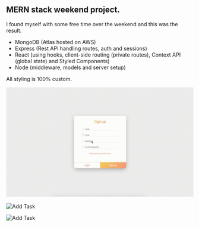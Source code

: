 ## MERN stack weekend project.

I found myself with some free time over the weekend and this was the result.

- MongoDB (Atlas hosted on AWS)
- Express (Rest API handling routes, auth and sessions)
- React (using hooks, client-side routing (private routes), Context API (global state) and Styled Components)
- Node (middleware, models and server setup)

All styling is 100% custom.

![Login](/login.gif)

![Add Task](/tutorial.gif)

![Add Task](/mezzaQueries.gif)
